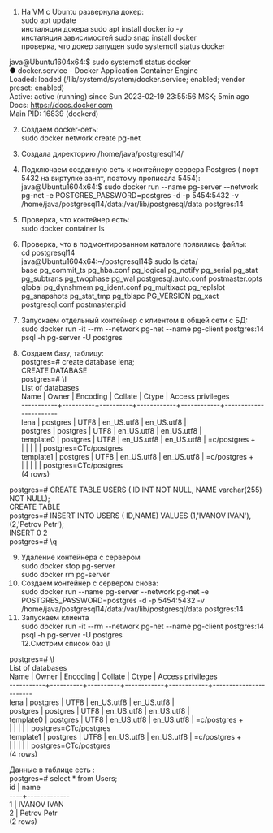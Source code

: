 1. На VM c Ubuntu развернула докер:<br/>
   sudo apt update<br/>
   инсталяция докера  sudo apt install docker.io -y<br/>
   инсталяция зависимостей sudo snap install docker<br/>
   проверка, что докер запущен sudo systemctl status docker<br/>

java@Ubuntu1604x64:$ sudo systemctl status docker<br/>
● docker.service - Docker Application Container Engine<br/>
Loaded: loaded (/lib/systemd/system/docker.service; enabled; vendor preset: enabled)<br/>
Active: active (running) since Sun 2023-02-19 23:55:56 MSK; 5min ago<br/>
Docs: https://docs.docker.com<br/>
Main PID: 16839 (dockerd)<br/>

2. Создаем docker-сеть:<br/>
   sudo docker network create pg-net<br/>
3. Создала директорию /home/java/postgresql14/<br/>
4. Подключаем созданную сеть к контейнеру сервера Postgres ( порт 5432 на виртулке занят, поэтому прописала 5454):<br/>
   java@Ubuntu1604x64:$ sudo docker run --name pg-server --network pg-net -e POSTGRES_PASSWORD=postgres -d -p 5454:5432 -v /home/java/postgresql14/data:/var/lib/postgresql/data postgres:14<br/>
5. Проверка, что контейнер есть:<br/>
   sudo docker container ls
6. Проверка, что в подмонтированном каталоге появились файлы:<br/>
   cd postgresql14<br/>
   java@Ubuntu1604x64:~/postgresql14$ sudo ls data/<br/>
   base    pg_commit_ts  pg_hba.conf    pg_logical    pg_notify    pg_serial     pg_stat      pg_subtrans  pg_twophase  pg_wal   postgresql.auto.conf  postmaster.opts<br/>
   global  pg_dynshmem   pg_ident.conf  pg_multixact  pg_replslot  pg_snapshots  pg_stat_tmp  pg_tblspc    PG_VERSION   pg_xact  postgresql.conf       postmaster.pid<br/>


7. Запускаем отдельный контейнер с клиентом в общей сети с БД:<br/>
   sudo docker run -it --rm --network pg-net --name pg-client postgres:14 psql -h pg-server -U postgres

8. Создаем базу, таблицу:<br/>
   postgres=# create database lena;<br/>
   CREATE DATABASE<br/>
   postgres=# \l<br/>
   List of databases<br/>
   Name    |  Owner   | Encoding |  Collate   |   Ctype    |   Access privileges<br/>
   -----------+----------+----------+------------+------------+-----------------------<br/>
   lena      | postgres | UTF8     | en_US.utf8 | en_US.utf8 |<br/>
   postgres  | postgres | UTF8     | en_US.utf8 | en_US.utf8 |<br/>
   template0 | postgres | UTF8     | en_US.utf8 | en_US.utf8 | =c/postgres          +<br/>
   |          |          |            |            | postgres=CTc/postgres<br/>
   template1 | postgres | UTF8     | en_US.utf8 | en_US.utf8 | =c/postgres          +<br/>
   |          |          |            |            | postgres=CTc/postgres<br/>
   (4 rows)<br/>

postgres=# CREATE TABLE USERS ( ID INT NOT NULL, NAME varchar(255) NOT NULL);<br/>
CREATE TABLE<br/>
postgres=# INSERT INTO USERS ( ID,NAME) VALUES (1,'IVANOV IVAN'), (2,'Petrov Petr');<br/>
INSERT 0 2<br/>
postgres=# \q<br/>

9. Удаление контейнера с сервером<br/>
   sudo docker stop pg-server<br/>
   sudo docker rm pg-server<br/>
10. Создаем контейнер с сервером снова:<br/>
    sudo docker run --name pg-server --network pg-net -e POSTGRES_PASSWORD=postgres -d -p 5454:5432 -v /home/java/postgresql14/data:/var/lib/postgresql/data postgres:14<br/>
11. Запускаем клиента<br/>
    sudo docker run -it --rm --network pg-net --name pg-client postgres:14 psql -h pg-server -U postgres<br/>
    12.Смотрим список баз \l<br/>

postgres=# \l<br/>
List of databases<br/>
Name    |  Owner   | Encoding |  Collate   |   Ctype    |   Access privileges<br/>
-----------+----------+----------+------------+------------+-----------------------<br/>
lena      | postgres | UTF8     | en_US.utf8 | en_US.utf8 |<br/>
postgres  | postgres | UTF8     | en_US.utf8 | en_US.utf8 |<br/>
template0 | postgres | UTF8     | en_US.utf8 | en_US.utf8 | =c/postgres          +<br/>
|          |          |            |            | postgres=CTc/postgres<br/>
template1 | postgres | UTF8     | en_US.utf8 | en_US.utf8 | =c/postgres          +<br/>
|          |          |            |            | postgres=CTc/postgres<br/>
(4 rows)<br/>

Данные в таблице есть :<br/>
postgres=# select * from Users;<br/>
id |    name<br/>
----+-------------<br/>
1 | IVANOV IVAN<br/>
2 | Petrov Petr<br/>
(2 rows)<br/>

